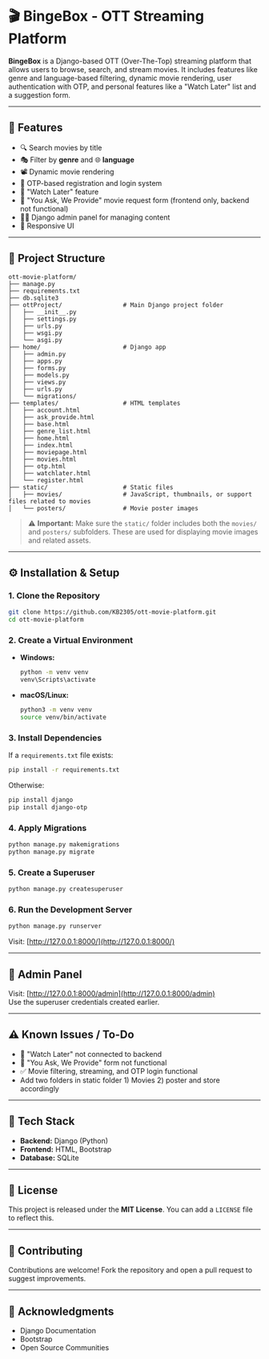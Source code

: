# 🎬 BingeBox - OTT Streaming Platform

**BingeBox** is a Django-based OTT (Over-The-Top) streaming platform that allows users to browse, search, and stream movies. It includes features like genre and language-based filtering, dynamic movie rendering, user authentication with OTP, and personal features like a "Watch Later" list and a suggestion form.

---

## 🚀 Features

- 🔍 Search movies by title  
- 🎭 Filter by **genre** and 🌐 **language**  
- 📽️ Dynamic movie rendering  
- 🔐 OTP-based registration and login system  
- 📌 "Watch Later" feature  
- 📝 "You Ask, We Provide" movie request form (frontend only, backend not functional)  
- 🧑‍💼 Django admin panel for managing content  
- 📱 Responsive UI  

---

## 📁 Project Structure

```
ott-movie-platform/
├── manage.py
├── requirements.txt
├── db.sqlite3
├── ottProject/                 # Main Django project folder
│   ├── __init__.py
│   ├── settings.py
│   ├── urls.py
│   ├── wsgi.py
│   └── asgi.py
├── home/                       # Django app
│   ├── admin.py
│   ├── apps.py
│   ├── forms.py
│   ├── models.py
│   ├── views.py
│   ├── urls.py
│   └── migrations/
├── templates/                  # HTML templates
│   ├── account.html
│   ├── ask_provide.html
│   ├── base.html
│   ├── genre_list.html
│   ├── home.html
│   ├── index.html
│   ├── moviepage.html
│   ├── movies.html
│   ├── otp.html
│   ├── watchlater.html
│   └── register.html
├── static/                     # Static files
│   ├── movies/                 # JavaScript, thumbnails, or support files related to movies
│   └── posters/                # Movie poster images
```

> ⚠️ **Important:** Make sure the `static/` folder includes both the `movies/` and `posters/` subfolders. These are used for displaying movie images and related assets.

---

## ⚙️ Installation & Setup

### 1. Clone the Repository

```bash
git clone https://github.com/KB2305/ott-movie-platform.git
cd ott-movie-platform
```

### 2. Create a Virtual Environment

- **Windows:**
  ```bash
  python -m venv venv
  venv\Scripts\activate
  ```

- **macOS/Linux:**
  ```bash
  python3 -m venv venv
  source venv/bin/activate
  ```

### 3. Install Dependencies

If a `requirements.txt` file exists:
```bash
pip install -r requirements.txt
```

Otherwise:
```bash
pip install django
pip install django-otp
```

### 4. Apply Migrations

```bash
python manage.py makemigrations
python manage.py migrate
```

### 5. Create a Superuser

```bash
python manage.py createsuperuser
```

### 6. Run the Development Server

```bash
python manage.py runserver
```

Visit: [http://127.0.0.1:8000/](http://127.0.0.1:8000/)

---

## 🔑 Admin Panel

Visit: [http://127.0.0.1:8000/admin](http://127.0.0.1:8000/admin)  
Use the superuser credentials created earlier.

---

## ⚠️ Known Issues / To-Do

- 🚧 "Watch Later" not connected to backend  
- 🚧 "You Ask, We Provide" form not functional  
- ✅ Movie filtering, streaming, and OTP login functional
-   Add two folders in static folder 1) Movies 2) poster and store accordingly
---

## 🧰 Tech Stack

- **Backend:** Django (Python)  
- **Frontend:** HTML, Bootstrap  
- **Database:** SQLite  

---

## 📄 License

This project is released under the **MIT License**. You can add a `LICENSE` file to reflect this.

---

## 🤝 Contributing

Contributions are welcome! Fork the repository and open a pull request to suggest improvements.

---

## 🙏 Acknowledgments

- Django Documentation  
- Bootstrap  
- Open Source Communities  
